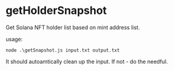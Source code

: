 # getHolderSnapshot
Get Solana NFT holder list based on mint address list.

usage:

```
node .\getSnapshot.js input.txt output.txt
```

It should autoamtically clean up the input. If not - do the needful.
